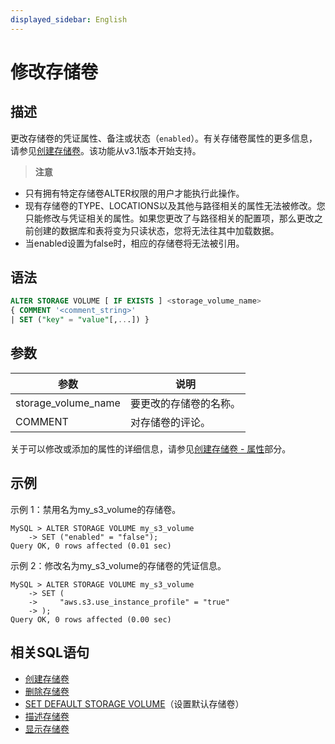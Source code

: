 ```yaml
---
displayed_sidebar: English
---
```


# 修改存储卷

## 描述

更改存储卷的凭证属性、备注或状态（`enabled`）。有关存储卷属性的更多信息，请参见[创建存储卷](./CREATE_STORAGE_VOLUME.md)。该功能从v3.1版本开始支持。

> **注意**
- 只有拥有特定存储卷ALTER权限的用户才能执行此操作。
- 现有存储卷的TYPE、LOCATIONS以及其他与路径相关的属性无法被修改。您只能修改与凭证相关的属性。如果您更改了与路径相关的配置项，那么更改之前创建的数据库和表将变为只读状态，您将无法往其中加载数据。
- 当enabled设置为false时，相应的存储卷将无法被引用。

## 语法

```SQL
ALTER STORAGE VOLUME [ IF EXISTS ] <storage_volume_name>
{ COMMENT '<comment_string>'
| SET ("key" = "value"[,...]) }
```

## 参数

|参数|说明|
|---|---|
|storage_volume_name|要更改的存储卷的名称。|
|COMMENT|对存储卷的评论。|

关于可以修改或添加的属性的详细信息，请参见[创建存储卷 - 属性](./CREATE_STORAGE_VOLUME.md#properties)部分。

## 示例

示例 1：禁用名为my_s3_volume的存储卷。

```Plain
MySQL > ALTER STORAGE VOLUME my_s3_volume
    -> SET ("enabled" = "false");
Query OK, 0 rows affected (0.01 sec)
```

示例 2：修改名为my_s3_volume的存储卷的凭证信息。

```Plain
MySQL > ALTER STORAGE VOLUME my_s3_volume
    -> SET (
    ->     "aws.s3.use_instance_profile" = "true"
    -> );
Query OK, 0 rows affected (0.00 sec)
```

## 相关SQL语句

- [创建存储卷](./CREATE_STORAGE_VOLUME.md)
- [删除存储卷](./DROP_STORAGE_VOLUME.md)
- [SET DEFAULT STORAGE VOLUME](./SET_DEFAULT_STORAGE_VOLUME.md)（设置默认存储卷）
- [描述存储卷](./DESC_STORAGE_VOLUME.md)
- [显示存储卷](./SHOW_STORAGE_VOLUMES.md)
